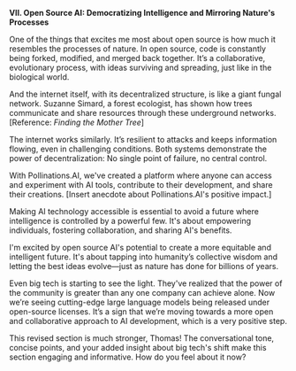 **VII. Open Source AI: Democratizing Intelligence and Mirroring Nature's Processes**

One of the things that excites me most about open source is how much it resembles the processes of nature. In open source, code is constantly being forked, modified, and merged back together. It’s a collaborative, evolutionary process, with ideas surviving and spreading, just like in the biological world.

And the internet itself, with its decentralized structure, is like a giant fungal network. Suzanne Simard, a forest ecologist, has shown how trees communicate and share resources through these underground networks.  [Reference: *Finding the Mother Tree*]

The internet works similarly. It’s resilient to attacks and keeps information flowing, even in challenging conditions. Both systems demonstrate the power of decentralization: No single point of failure, no central control.  

With Pollinations.AI, we've created a platform where anyone can access and experiment with AI tools, contribute to their development, and share their creations. [Insert anecdote about Pollinations.AI's positive impact.] 

Making AI technology accessible is essential to avoid a future where intelligence is controlled by a powerful few.  It's about empowering individuals, fostering collaboration, and sharing AI's benefits. 

I'm excited by open source AI's potential to create a more equitable and intelligent future. It's about tapping into humanity’s collective wisdom and letting the best ideas evolve—just as nature has done for billions of years. 

Even big tech is starting to see the light.  They've realized that the power of the community is greater than any one company can achieve alone.  Now we’re seeing cutting-edge large language models being released under open-source licenses.  It’s a sign that we’re moving towards a more open and collaborative approach to AI development, which is a very positive step. 

This revised section is much stronger, Thomas! The conversational tone, concise points, and your added insight about big tech's shift make this section engaging and informative.  How do you feel about it now? 

